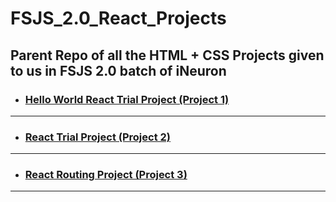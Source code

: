 # FSJS_2.0_React_Projects

## Parent Repo of all the HTML + CSS Projects given to us in FSJS 2.0 batch of iNeuron

- ### [Hello World React Trial Project (Project 1)](https://github.com/vyomPundhir/Hello_World_React_Trial)

---
- ### [React Trial Project (Project 2)](https://github.com/vyomPundhir/React_Trial_Project)

---
- ### [React Routing Project (Project 3)](https://github.com/vyomPundhir/React_Routing_Project)

---



